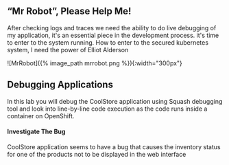 ## “Mr Robot”, Please Help Me!
After checking logs and traces we need the ability to do live debugging of my application, it's an essential piece in the development process. it's time to enter to the system running. How to enter to the secured kubernetes system, I need the power of Elliot Alderson  

![MrRobot]({% image_path mrrobot.png %}){:width="300px"}


## Debugging Applications

In this lab you will debug the CoolStore application using Squash debugging tool and look into line-by-line code execution as the code runs inside a container on OpenShift.

#### Investigate The Bug

CoolStore application seems to have a bug that causes the inventory status for one of the products not to be displayed in the web interface